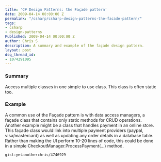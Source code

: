 ```yaml
---
title: 'C# Design Patterns: the Façade pattern'
date: 2009-04-14 00:00:00 Z
permalink: "/csharp/csharp-design-patterns-the-facade-pattern/"
tags:
- csharp
- design-patterns
Published: 2009-04-14 00:00:00 Z
author: Chris S
description: A summary and example of the façade design pattern.
layout: post
dsq_thread_id:
- 1074291095
---
```


### Summary

Access multiple classes in one simple to use class. This class is often static too. 

<!--more-->

### Example

A common use of the Façade pattern is with data access managers, a façade class that contains only static methods for CRUD operations. Another example might be a class that handles payment in an online store. This façade class would link into multiple payment providers (paypal, visa/mastercard) as well as updating any order details in a database table. Rather than making the UI perform 10-20 lines of code, this could be done in a simple CheckoutManager.ProcessPayment(&#8230;) method. 

`gist:yetanotherchris/4746929`